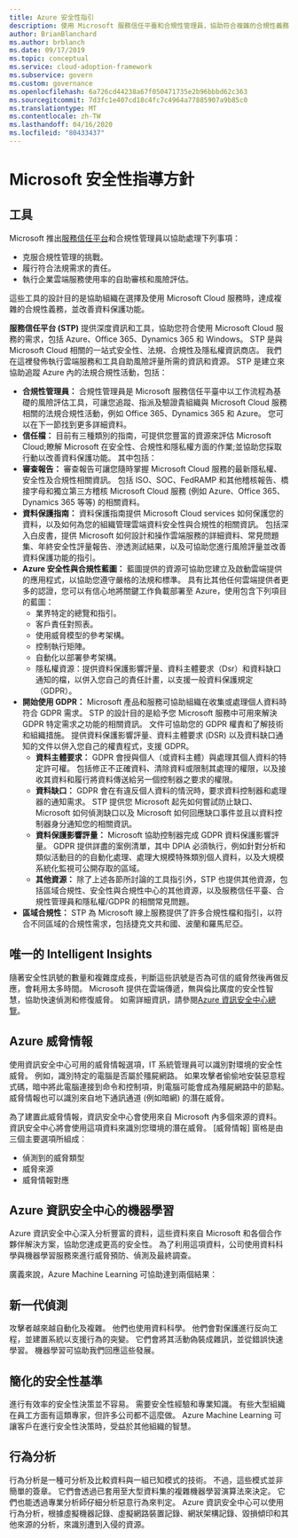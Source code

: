 ```yaml
---
title: Azure 安全性指引
description: 使用 Microsoft 服務信任平臺和合規性管理員，協助符合複雜的合規性義務並改善資料保護。
author: BrianBlanchard
ms.author: brblanch
ms.date: 09/17/2019
ms.topic: conceptual
ms.service: cloud-adoption-framework
ms.subservice: govern
ms.custom: governance
ms.openlocfilehash: 6a726cd44238a67f050471735e2b96bbbd62c363
ms.sourcegitcommit: 7d3fc1e407cd18c4fc7c4964a77885907a9b85c0
ms.translationtype: MT
ms.contentlocale: zh-TW
ms.lasthandoff: 04/16/2020
ms.locfileid: "80433437"
---
```

<!-- cSpell:ignore DPIAs DSRs -->

<!-- markdownlint-disable MD026 -->

# <a name="microsoft-security-guidance"></a>Microsoft 安全性指導方針

## <a name="tools"></a>工具

Microsoft 推出[服務信任平台](https://servicetrust.microsoft.com)和合規性管理員以協助處理下列事項：

- 克服合規性管理的挑戰。
- 履行符合法規需求的責任。
- 執行企業雲端服務使用率的自助審核和風險評估。

這些工具的設計目的是協助組織在選擇及使用 Microsoft Cloud 服務時，達成複雜的合規性義務，並改善資料保護功能。

**服務信任平台 (STP)** 提供深度資訊和工具，協助您符合使用 Microsoft Cloud 服務的需求，包括 Azure、Office 365、Dynamics 365 和 Windows。 STP 是與 Microsoft Cloud 相關的一站式安全性、法規、合規性及隱私權資訊商店。 我們在這裡發佈執行雲端服務和工具自助風險評量所需的資訊和資源。 STP 是建立來協助追蹤 Azure 內的法規合規性活動，包括：

- **合規性管理員：** 合規性管理員是 Microsoft 服務信任平臺中以工作流程為基礎的風險評估工具，可讓您追蹤、指派及驗證貴組織與 Microsoft Cloud 服務相關的法規合規性活動，例如 Office 365、Dynamics 365 和 Azure。 您可以在下一節找到更多詳細資料。
- **信任檔：** 目前有三種類別的指南，可提供您豐富的資源來評估 Microsoft Cloud;瞭解 Microsoft 在安全性、合規性和隱私權方面的作業;並協助您採取行動以改善資料保護功能。 其中包括：
- **審查報告：** 審查報告可讓您隨時掌握 Microsoft Cloud 服務的最新隱私權、安全性及合規性相關資訊。 包括 ISO、SOC、FedRAMP 和其他稽核報告、橋接字母和獨立第三方稽核 Microsoft Cloud 服務 (例如 Azure、Office 365、Dynamics 365 等等) 的相關資料。
- **資料保護指南：** 資料保護指南提供 Microsoft Cloud services 如何保護您的資料，以及如何為您的組織管理雲端資料安全性與合規性的相關資訊。 包括深入白皮書，提供 Microsoft 如何設計和操作雲端服務的詳細資料、常見問題集、年終安全性評量報告、滲透測試結果，以及可協助您進行風險評量並改善資料保護功能的指引。
- **Azure 安全性與合規性藍圖：** 藍圖提供的資源可協助您建立及啟動雲端提供的應用程式，以協助您遵守嚴格的法規和標準。 具有比其他任何雲端提供者更多的認證，您可以有信心地將關鍵工作負載部署至 Azure，使用包含下列項目的藍圖：
  - 業界特定的總覽和指引。
  - 客戶責任對照表。
  - 使用威脅模型的參考架構。
  - 控制執行矩陣。
  - 自動化以部署參考架構。
  - 隱私權資源：提供資料保護影響評量、資料主體要求（Dsr）和資料缺口通知的檔，以併入您自己的責任計畫，以支援一般資料保護規定（GDPR）。
- **開始使用 GDPR：** Microsoft 產品和服務可協助組織在收集或處理個人資料時符合 GDPR 需求。 STP 的設計目的是給予您 Microsoft 服務中可用來解決 GDPR 特定需求之功能的相關資訊。 文件可協助您的 GDPR 權責和了解技術和組織措施。 提供資料保護影響評量、資料主體要求 (DSR) 以及資料缺口通知的文件以併入您自己的權責程式，支援 GDPR。
  - **資料主體要求：** GDPR 會授與個人（或資料主體）與處理其個人資料的特定許可權。 包括修正不正確資料、清除資料或限制其處理的權限，以及接收其資料和履行將資料傳送給另一個控制器之要求的權限。
  - **資料缺口：** GDPR 會在有違反個人資料的情況時，要求資料控制器和處理器的通知需求。 STP 提供您 Microsoft 起先如何嘗試防止缺口、Microsoft 如何偵測缺口以及 Microsoft 如何回應缺口事件並且以資料控制器身分通知您的相關資訊。
  - **資料保護影響評量：** Microsoft 協助控制器完成 GDPR 資料保護影響評量。 GDPR 提供詳盡的案例清單，其中 DPIA 必須執行，例如針對分析和類似活動目的的自動化處理、處理大規模特殊類別個人資料，以及大規模系統化監視可公開存取的區域。
  - **其他資源：** 除了上述各節所討論的工具指引外，STP 也提供其他資源，包括區域合規性、安全性與合規性中心的其他資源，以及服務信任平臺、合規性管理員和隱私權/GDPR 的相關常見問題。
- **區域合規性：** STP 為 Microsoft 線上服務提供了許多合規性檔和指引，以符合不同區域的合規性需求，包括捷克文共和國、波蘭和羅馬尼亞。

## <a name="unique-intelligent-insights"></a>唯一的 Intelligent Insights

隨著安全性訊號的數量和複雜度成長，判斷這些訊號是否為可信的威脅然後再做反應，會耗用太多時間。 Microsoft 提供在雲端傳遞，無與倫比廣度的安全性智慧，協助快速偵測和修復威脅。 如需詳細資訊，請參閱[Azure 資訊安全中心總覽](https://docs.microsoft.com/azure/security-center/security-center-intro)。

## <a name="azure-threat-intelligence"></a>Azure 威脅情報

使用資訊安全中心可用的威脅情報選項，IT 系統管理員可以識別對環境的安全性威脅。 例如，識別特定的電腦是否屬於殭屍網路。 如果攻擊者偷偷地安裝惡意程式碼，暗中將此電腦連接到命令和控制項，則電腦可能會成為殭屍網路中的節點。 威脅情報也可以識別來自地下通訊通道 (例如暗網) 的潛在威脅。

為了建置此威脅情報，資訊安全中心會使用來自 Microsoft 內多個來源的資料。 資訊安全中心將會使用這項資料來識別您環境的潛在威脅。 [威脅情報] 窗格是由三個主要選項所組成︰

- 偵測到的威脅類型
- 威脅來源
- 威脅情報對應

## <a name="machine-learning-in-azure-security-center"></a>Azure 資訊安全中心的機器學習

Azure 資訊安全中心深入分析豐富的資料，這些資料來自 Microsoft 和各個合作夥伴解決方案，協助您達成更高的安全性。 為了利用這項資料，公司使用資料科學與機器學習服務來進行威脅預防、偵測及最終調查。

廣義來說，Azure Machine Learning 可協助達到兩個結果：

## <a name="next-generation-detection"></a>新一代偵測

攻擊者越來越自動化及複雜。 他們也使用資料科學。 他們會對保護進行反向工程，並建置系統以支援行為的突變。 它們會將其活動偽裝成雜訊，並從錯誤快速學習。 機器學習可協助我們回應這些發展。

## <a name="simplified-security-baseline"></a>簡化的安全性基準

進行有效率的安全性決策並不容易。 需要安全性經驗和專業知識。 有些大型組織在員工方面有這類專家，但許多公司都不這麼做。 Azure Machine Learning 可讓客戶在進行安全性決策時，受益於其他組織的智慧。

## <a name="behavioral-analytics"></a>行為分析

行為分析是一種可分析及比較資料與一組已知模式的技術。 不過，這些模式並非簡單的簽章。 它們會透過已套用至大型資料集的複雜機器學習演算法來決定。 它們也能透過專業分析師仔細分析惡意行為來判定。 Azure 資訊安全中心可以使用行為分析，根據虛擬機器記錄、虛擬網路裝置記錄、網狀架構記錄、毀損傾印和其他來源的分析，來識別遭到入侵的資源。
